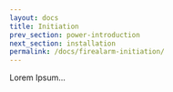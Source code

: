 ```yaml
---
layout: docs
title: Initiation
prev_section: power-introduction
next_section: installation
permalink: /docs/firealarm-initiation/
---
```


Lorem Ipsum...
